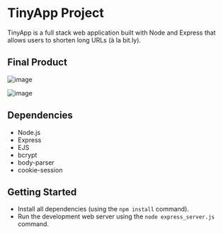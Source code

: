 # TinyApp Project

TinyApp is a full stack web application built with Node and Express that allows users to shorten long URLs (à la bit.ly).

## Final Product

![image](https://user-images.githubusercontent.com/101018212/177383470-053b47ef-2af8-4164-bd60-193fa8039dc7.png)

![image](https://user-images.githubusercontent.com/101018212/177383588-7aacb6fb-2b0a-4bbd-a110-2a3083d3175c.png)




## Dependencies

- Node.js
- Express
- EJS
- bcrypt
- body-parser
- cookie-session

## Getting Started

- Install all dependencies (using the `npm install` command).
- Run the development web server using the `node express_server.js` command.
